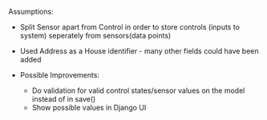 Assumptions:

- Split Sensor apart from Control in order to store controls (inputs to system) seperately from sensors(data points)

- Used Address as a House identifier - many other fields could have been added

- Possible Improvements:
    - Do validation for valid control states/sensor values on the model instead of in save()
    - Show possible values in Django UI
 